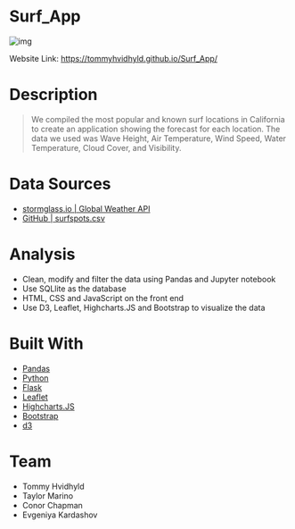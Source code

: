 # Surf_App
![img](https://github.com/TommyHvidhyld/Surf_App/blob/Jenny_new/static/img/waves.png)

Website Link: https://tommyhvidhyld.github.io/Surf_App/

# Description
>We compiled the most popular and known surf locations in California to create an application showing the forecast for each location.
>The data we used was Wave Height, Air Temperature, Wind Speed, Water Temperature, Cloud Cover, and Visibility.

# Data Sources
- [stormglass.io | Global Weather API](https://stormglass.io/)
- [GitHub | surfspots.csv](https://github.com/jcconnell/msw/blob/master/data/surfspots.csv)

# Analysis
- Clean, modify and filter the data using Pandas and Jupyter notebook
- Use SQLlite as the database
- HTML, CSS and JavaScript on the front end
- Use D3, Leaflet, Highcharts.JS and Bootstrap to visualize the data

# Built With
- [Pandas](https://pandas.pydata.org/)
- [Python](https://www.python.org/)
- [Flask](https://flask.palletsprojects.com/en/2.2.x/)
- [Leaflet](https://leafletjs.com/)
- [Highcharts.JS](https://www.highcharts.com/)
- [Bootstrap](https://getbootstrap.com/)
- [d3](https://d3js.org/)

# Team
- Tommy Hvidhyld
- Taylor Marino
- Conor Chapman
- Evgeniya Kardashov
